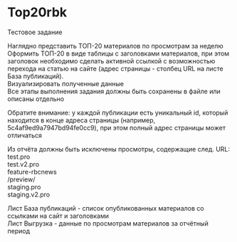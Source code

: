 # Top20rbk

Тестовое задание					
					
Наглядно представить ТОП-20 материалов по просмотрам за неделю					
Оформить ТОП-20 в виде таблицы с заголовками материалов, при этом заголовок необходимо сделать активной ссылкой с возможностью перехода на статью на сайте (адрес страницы - столбец URL на листе База публикаций).					
Визуализировать полученные данные					
Все этапы выполнения задания должны быть сохранены в файле или описаны отдельно					
					
Обратите внимание: у каждой публикации есть уникальный id, который находится в конце адреса страницы (например, 5c4af9ed9a7947bd94fe0cc9), при этом полный адрес страницы может отличаться					
					
Из отчёта должны быть исключены просмотры, содержащие след. URL: 					
test.pro					
test.v2.pro					
feature-rbcnews					
/preview/					
staging.pro					
staging.v2.pro					
					
Лист База публикаций - список опубликованных материалов со ссылками на сайт и заголовками					
Лист Выгрузка - данные по просмотрам материалов за отчётный период					
